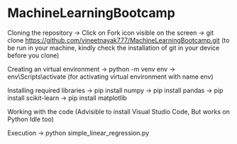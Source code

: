 # MachineLearningBootcamp

Cloning the repository
-> Click on Fork icon visible on the screen
-> git clone https://github.com/vineetnayak777/MachineLearningBootcamp.git (to be run in your machine, kindly check the installation of git in your device before you clone) 

Creating an virtual environment
-> python -m venv env
-> env\Scripts\activate (for activating virtual environment with name env)

Installing required libraries
-> pip install numpy
-> pip install pandas
-> pip install scikit-learn
-> pip install matplotlib

Working with the code
(Advisible to install Visual Studio Code, But works on Python Idle too)

Execution
-> python simple_linear_regression.py
